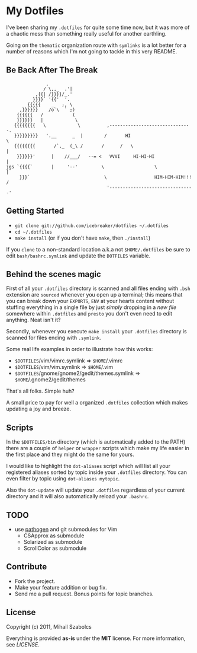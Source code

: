 My Dotfiles
===========
I've been sharing my `.dotfiles` for quite some time now, but it was more of a
chaotic mess than something really useful for another earthling.

Going on the `thematic` organization route with `symlinks` is a lot better for
a number of reasons which I'm not going to tackle in this very README.

Be Back After The Break
-----------------------
                   ,
                  / \,,_  .'|
               ,{{| /}}}}/_.'
              }}}}` '{{'  '.
            {{{{{    _   ;, \
         ,}}}}}}    /o`\  ` ;)
        {{{{{{   /           (
        }}}}}}   |            \
       {{{{{{{{   \            \          ,-------------------------------.
       }}}}}}}}}   '.__      _  |        /       HI                        \
       {{{{{{{{       /`._  (_\ /       /      /   \                        |
        }}}}}}'      |    //___/   --= <   VVVI     HI-HI-HI                |
    jgs `{{{{`       |     '--'         \                   \               |
         }}}`                            \                  HIM-HIM-HIM!!!  /
                                          '--------------------------------'

Getting Started
---------------
* `git clone git://github.com/icebreaker/dotfiles ~/.dotfiles`
* `cd ~/.dotfiles`
* `make install` (or if you don't have `make`, then `./install`)

If you `clone` to a non-standard location a.k.a not `$HOME/.dotfiles` be sure
to edit `bash/bashrc.symlink` and update the `DOTFILES` variable.

Behind the scenes magic
-----------------------
First of all your `.dotfiles` directory is scanned and all files ending with `.bsh`
extension are `sourced` whenever you open up a terminal; this means that you can
break down your `EXPORTS`, `ENV` at your hearts content without stuffing everything
in a single file by just *simply* dropping in a *new file* somewhere within `.dotfiles`
and `presto` you don't even need to edit anything. Neat isn't it?

Secondly, whenever you execute `make install` your `.dotfiles` directory is scanned for 
files ending with `.symlink`.

Some real life examples in order to illustrate how this works:

* `$DOTFILES`/vim/vimrc.symlink => `$HOME`/.vimrc
* `$DOTFILES`/vim/vim.symlink => `$HOME`/.vim
* `$DOTFILES`/gnome/gnome2/gedit/themes.symlink => `$HOME`/.gnome2/gedit/themes

That's all folks. Simple huh? 

A small price to pay for well a organized `.dotfiles` collection which makes updating a joy and breeze.

Scripts
-------
In the `$DOTFILES/bin` directory (which is automatically added to the PATH) there are
a couple of `helper` or `wrapper` scripts which make my life easier in the first place
and they might do the same for yours.

I would like to highlight the `dot-aliases` script which will list all your registered aliases
sorted by topic inside your `.dotfiles` directory. You can even filter by topic using `dot-aliases mytopic`.

Also the `dot-update` will update your `.dotfiles` regardless of your current directory and it will also
automatically reload your `.bashrc`.

TODO
----
- use [pathogen](git://github.com/tpope/vim-pathogen.git) and git submodules for Vim
	- CSApprox as submodule
	- Solarized as submodule
	- ScrollColor as submodule

Contribute
----------
* Fork the project.
* Make your feature addition or bug fix.
* Send me a pull request. Bonus points for topic branches.

License
-------
Copyright (c) 2011, Mihail Szabolcs

Everything is provided **as-is** under the **MIT** license. For more information,
see *LICENSE*.
